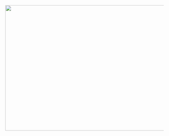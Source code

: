 <img src="https://user-images.githubusercontent.com/72307054/283282087-90e8f4ba-04c5-43af-8fe5-869ca871e4f7.jpg" width="850" height="400" />
